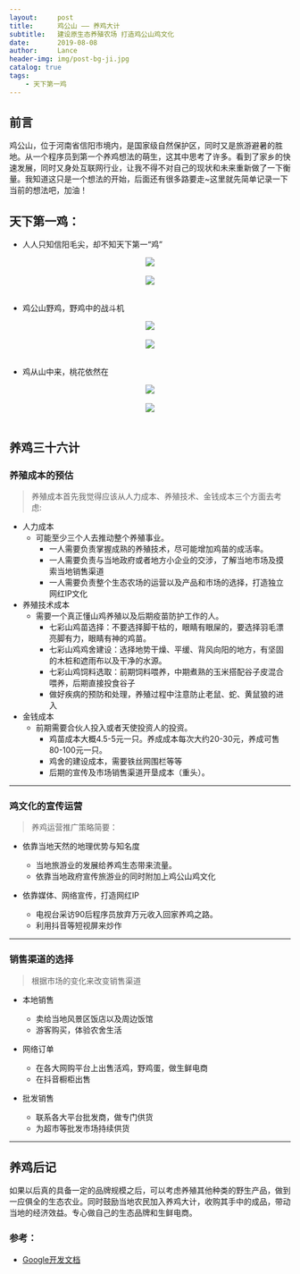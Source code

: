 ```yaml
---
layout:     post
title:      鸡公山 —— 养鸡大计
subtitle:   建设原生态养殖农场 打造鸡公山鸡文化
date:       2019-08-08
author:     Lance
header-img: img/post-bg-ji.jpg
catalog: true
tags:
    - 天下第一鸡
---
```


## 前言

鸡公山，位于河南省信阳市境内，是国家级自然保护区，同时又是旅游避暑的胜地。从一个程序员到第一个养鸡想法的萌生，这其中思考了许多。看到了家乡的快速发展，同时又身处互联网行业，让我不得不对自己的现状和未来重新做了一下衡量。我知道这只是一个想法的开始，后面还有很多路要走~这里就先简单记录一下当前的想法吧，加油！


## 天下第一鸡：

* 人人只知信阳毛尖，却不知天下第一“鸡”

<div align="center"> <img src="http://liuyuabnn.github.io/img/lance_diyiji.jpg"/> </div><br>

<div align="center"> <img src="http://liuyuabnn.github.io/img/lance_jgs.jpg"/> </div><br>

* 鸡公山野鸡，野鸡中的战斗机
<div align="center"> <img src="http://liuyuabnn.github.io/img/lance_jgs_fj.jpg"/> </div><br>
<div align="center"> <img src="http://liuyuabnn.github.io/img/lance_thzsk.jpg"/> </div><br>

* 鸡从山中来，桃花依然在
<div align="center"> <img src="http://liuyuabnn.github.io/img/lance_thz_bl.jpg"/> </div><br>
<div align="center"> <img src="http://liuyuabnn.github.io/img/lance_thz_th.jpg"/> </div><br>

## 养鸡三十六计

### 养殖成本的预估

>养殖成本首先我觉得应该从人力成本、养殖技术、金钱成本三个方面去考虑:

* 人力成本
	* 可能至少三个人去推动整个养殖事业。
        * 一人需要负责掌握成熟的养殖技术，尽可能增加鸡苗的成活率。
        * 一人需要负责与当地政府或者地方小企业的交涉，了解当地市场及摸索当地销售渠道
        * 一人需要负责整个生态农场的运营以及产品和市场的选择，打造独立网红IP文化
* 养殖技术成本
	* 需要一个真正懂山鸡养殖以及后期疫苗防护工作的人。
        * 七彩山鸡苗选择：不要选择脚干枯的，眼睛有眼屎的，要选择羽毛漂亮脚有力，眼睛有神的鸡苗。
        * 七彩山鸡鸡舍建设：选择地势干燥、平缓、背风向阳的地方，有坚固的木桩和遮雨布以及干净的水源。
        * 七彩山鸡饲料选取：前期饲料喂养，中期煮熟的玉米搭配谷子皮混合喂养，后期直接投食谷子
        * 做好疾病的预防和处理，养殖过程中注意防止老鼠、蛇、黄鼠狼的进入
* 金钱成本
	* 前期需要合伙人投入或者天使投资人的投资。
        * 鸡苗成本大概4.5-5元一只。养成成本每次大约20-30元，养成可售80-100元一只。
        * 鸡舍的建设成本，需要铁丝网围栏等等
        * 后期的宣传及市场销售渠道开垦成本（重头）。
***


### 鸡文化的宣传运营

>养鸡运营推广策略简要：

* 依靠当地天然的地理优势与知名度
	* 当地旅游业的发展给养鸡生态带来流量。
	* 依靠当地政府宣传旅游业的同时附加上鸡公山鸡文化
   
* 依靠媒体、网络宣传，打造网红IP

 	* 电视台采访90后程序员放弃万元收入回家养鸡之路。
	* 利用抖音等短视屏来炒作

---

### 销售渠道的选择

>根据市场的变化来改变销售渠道

* 本地销售
	* 卖给当地风景区饭店以及周边饭馆
	* 游客购买，体验农舍生活
*  网络订单
	* 在各大网购平台上出售活鸡，野鸡蛋，做生鲜电商
	* 在抖音橱柜出售

* 批发销售
	* 联系各大平台批发商，做专门供货
	* 为超市等批发市场持续供货
	
---


## 养鸡后记

如果以后真的具备一定的品牌规模之后，可以考虑养殖其他种类的野生产品，做到一应俱全的生态农业。同时鼓励当地农民加入养鸡大计，收购其手中的成品，带动当地的经济效益。专心做自己的生态品牌和生鲜电商。

### 参考：

- [Google开发文档](https://developer.android.com/topic/performance/vitals/launch-time)


